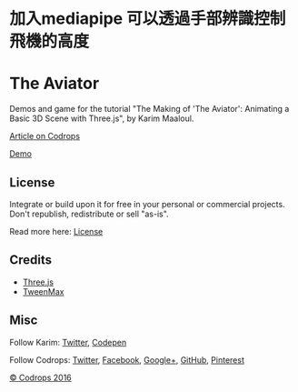 # 加入mediapipe 可以透過手部辨識控制飛機的高度


# The Aviator

Demos and game for the tutorial "The Making of 'The Aviator': Animating a Basic 3D Scene with Three.js", by Karim Maaloul.

[Article on Codrops](http://tympanus.net/codrops/?p=26501)

[Demo](http://tympanus.net/Tutorials/TheAviator/)

## License

Integrate or build upon it for free in your personal or commercial projects. Don't republish, redistribute or sell "as-is". 

Read more here: [License](http://tympanus.net/codrops/licensing/)

## Credits

- [Three.js](http://threejs.org/)
- [TweenMax](http://greensock.com)

## Misc

Follow Karim: [Twitter](https://twitter.com/yakudoo), [Codepen](http://codepen.io/Yakudoo/)

Follow Codrops: [Twitter](http://www.twitter.com/codrops), [Facebook](http://www.facebook.com/pages/Codrops/159107397912), [Google+](https://plus.google.com/101095823814290637419), [GitHub](https://github.com/codrops), [Pinterest](http://www.pinterest.com/codrops/)

[© Codrops 2016](http://www.codrops.com)





